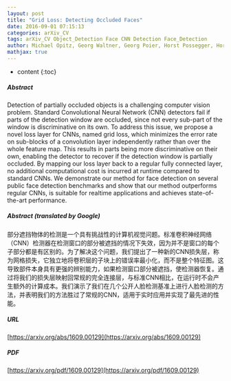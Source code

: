 ```yaml
---
layout: post
title: "Grid Loss: Detecting Occluded Faces"
date: 2016-09-01 07:15:13
categories: arXiv_CV
tags: arXiv_CV Object_Detection Face CNN Detection Face_Detection
author: Michael Opitz, Georg Waltner, Georg Poier, Horst Possegger, Horst Bischof
mathjax: true
---
```


* content
{:toc}

##### Abstract
Detection of partially occluded objects is a challenging computer vision problem. Standard Convolutional Neural Network (CNN) detectors fail if parts of the detection window are occluded, since not every sub-part of the window is discriminative on its own. To address this issue, we propose a novel loss layer for CNNs, named grid loss, which minimizes the error rate on sub-blocks of a convolution layer independently rather than over the whole feature map. This results in parts being more discriminative on their own, enabling the detector to recover if the detection window is partially occluded. By mapping our loss layer back to a regular fully connected layer, no additional computational cost is incurred at runtime compared to standard CNNs. We demonstrate our method for face detection on several public face detection benchmarks and show that our method outperforms regular CNNs, is suitable for realtime applications and achieves state-of-the-art performance.

##### Abstract (translated by Google)
部分遮挡物体的检测是一个具有挑战性的计算机视觉问题。标准卷积神经网络（CNN）检测器在检测窗口的部分被遮挡的情况下失效，因为并不是窗口的每个子部分都是有区别的。为了解决这个问题，我们提出了一种新的CNN损失层，称为网格损失，它独立地将卷积层的子块上的错误率最小化，而不是整个特征图。这导致部件本身具有更强的辨别能力，如果检测窗口部分被遮挡，使检测器恢复。通过将我们的损失层映射回常规的完全连接层，与标准CNN相比，在运行时不会产生额外的计算成本。我们演示了我们在几个公开人脸检测基准上进行人脸检测的方法，并表明我们的方法胜过了常规的CNN，适用于实时应用并实现了最先进的性能。

##### URL
[https://arxiv.org/abs/1609.00129](https://arxiv.org/abs/1609.00129)

##### PDF
[https://arxiv.org/pdf/1609.00129](https://arxiv.org/pdf/1609.00129)

